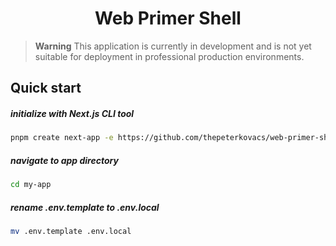 <h1 align="center">
	Web Primer Shell
</h1>

> **Warning**
> This application is currently in development and is not yet suitable for deployment in professional production environments.

## Quick start

##### initialize with Next.js CLI tool

```bash
pnpm create next-app -e https://github.com/thepeterkovacs/web-primer-shell
```

##### navigate to app directory

```bash
cd my-app
```

##### rename .env.template to .env.local

```bash
mv .env.template .env.local
```
